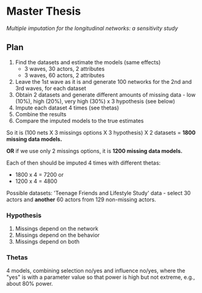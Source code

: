 # Master Thesis

*Multiple imputation for the longitudinal networks: a sensitivity study*

## Plan 

1. Find the datasets and estimate the models (same effects)
   - 3 waves, 30 actors, 2 attributes
   - 3 waves, 60 actors, 2 attributes
2. Leave the 1st wave as it is and generate 100 networks for the 2nd and 3rd waves, for each dataset
3. Obtain 2 datasets and generate different amounts of missing data - low (10%), high (20%), very high (30%) x 3 hypothesis (see below)
4. Impute each dataset 4 times (see thetas)
5. Combine the results
6. Compare the imputed models to the true estimates

So it is (100 nets X 3 missings options X 3 hypothesis) X 2 datasets = **1800 missing data models.**

**OR** if we use only 2 missings options, it is **1200 missing data models.**

Each of then should be imputed 4 times with different thetas:
- 1800 x 4 = 7200 or
- 1200 x 4 = 4800

Possible datasets:
'Teenage Friends and Lifestyle Study' data - select 30 actors and **another** 60 actors from 129 non-missing actors.

### Hypothesis

1. Missings depend on the network
2. Missings depend on the behavior
3. Missings depend on both 

### Thetas

4 models, combining selection no/yes and influence no/yes, where the "yes" is with a parameter value so that power is high but not extreme, e.g., about 80% power.





